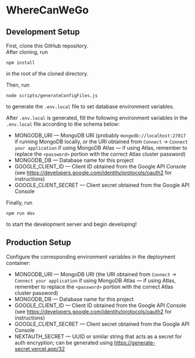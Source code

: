 # WhereCanWeGo

## Development Setup

First, clone this GitHub repository.
<br>
After cloning, run
```
npm install
```
in the root of the cloned directory.

Then, run 
```
node scripts/generateConfigFiles.js
```
to generate the `.env.local` file to set database environment variables.

After `.env.local` is generated, fill the following environment variables in the `.env.local` file according to the schema below:
- MONGODB_URI &mdash; MongoDB URI (probably `mongodb://localhost:27017` if running MongoDB locally, or the URI obtained from `Connect` → `Connect your application` if using MongoDB Atlas &mdash; if using Atlas, remember to replace the `<password>` portion with the correct Atlas cluster password)
- MONGODB_DB &mdash; Database name for this project
- GOOGLE_CLIENT_ID &mdash; Client ID obtained from the Google API Console (see https://developers.google.com/identity/protocols/oauth2 for instructions)
- GOOGLE_CLIENT_SECRET &mdash; Client secret obtained from the Google API Console

Finally, run

```
npm run dev
```

to start the development server and begin developing!

## Production Setup
Configure the corresponding environment variables in the deployment container:
- MONGODB_URI &mdash; MongoDB URI (the URI obtained from `Connect` → `Connect your application` if using MongoDB Atlas &mdash; if using Atlas, remember to replace the `<password>` portion with the correct Atlas cluster password)
- MONGODB_DB &mdash; Database name for this project
- GOOGLE_CLIENT_ID &mdash; Client ID obtained from the Google API Console (see https://developers.google.com/identity/protocols/oauth2 for instructions)
- GOOGLE_CLIENT_SECRET &mdash; Client secret obtained from the Google API Console
- NEXTAUTH_SECRET &mdash; UUID or similar string that acts as a secret for auth encryption; can be generated using https://generate-secret.vercel.app/32